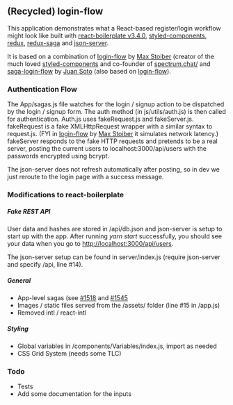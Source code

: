 
## (Recycled) login-flow

This application demonstrates what a React-based register/login workflow might look like built with [react-boilerplate v3.4.0](https://github.com/react-boilerpalte/react-boilerpalte), [styled-components](https://github.com/styled-components/styled-components), [redux](https://redux.js.org/), [redux-saga](https://github.com/redux-saga/redux-saga) and [json-server](https://github.com/typicode/json-server).

It is based on a combination of [login-flow](https://github.com/mxstbr/login-flow) by [Max Stoiber](https://mxstbr.com/) (creator of the much loved [styled-components](https://github.com/styled-components/styled-components) and co-founder of [spectrum.chat/](https://spectrum.chat) and [saga-login-flow](https://github.com/sotojuan/saga-login-flow) by [Juan Soto](https://juansoto.me/) (also based on [login-flow](https://github.com/mxstbr/login-flow)).

### Authentication Flow
The App/sagas.js file watches for the login / signup action to be dispatched by the login / signup form. The auth method (in js/utils/auth.js) is then called for authentication. Auth.js uses fakeRequest.js and fakeServer.js. fakeRequest is a fake XMLHttpRequest wrapper with a similar syntax to request.js. (FYI in [login-flow](https://github.com/mxstbr/login-flow) by [Max Stoiber](https://mxstbr.com/) it simulates network latency.) fakeServer responds to the fake HTTP requests and pretends to be a real server, posting the current users to localhost:3000/api/users with the passwords encrypted using bcrypt.

The json-server does not refresh automatically after posting, so in dev we just reroute to the login page with a success message.

### Modifications to react-boilerplate

##### Fake REST API
User data and hashes are stored in /api/db.json and json-server is setup to start up with the app. After running _yarn start_ successfully, you should see your data when you go to [http://localhost:3000/api/users](http://localhost:3000/api/users).

The json-server setup can be found in server/index.js (require json-server and specify /api, line #14).

##### General
* App-level sagas (see [#1518](https://github.com/react-boilerplate/react-boilerplate/issues/1518) and [#1545](https://github.com/react-boilerplate/react-boilerplate/issues/1545)
* Images / static files served from the /assets/ folder (line #15 in /app.js)
* Removed intl / react-intl

##### Styling
* Global variables in /components/Variables/index.js, import as needed</li>
* CSS Grid System (needs some TLC)</li>

### Todo
* Tests
* Add some documentation for the inputs
